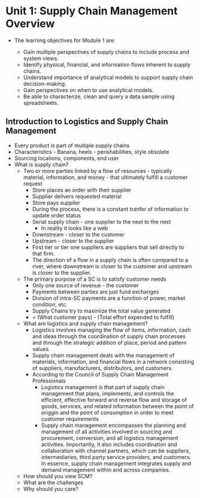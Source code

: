 # Unit 1: Supply Chain Management Overview

  * The learning objectives for Module 1 are:

    * Gain multiple perspectives of supply chains to include process and system views.
    * Identify physical, financial, and information flows inherent to supply chains.
    * Understand importance of analytical models to support supply chain decision-making.
    * Gain perspectives on when to use analytical models.
    * Be able to characterize, clean and query a data sample using spreadsheets.
    
##  Introduction to Logistics and Supply Chain Management

  * Every product is part of multiple supply chains
  * Characteristics - Banana, heels - perishabilities, style obsolete
  * Sourcing locations, components, end user
  * What is supply chain?
    * Two or more parties linked by a flow of resources - typically material, information, and money - that ultimately fulfill a customer request
      * Store places an order with their supplier
      * Supplier delivers requested material
      * Store pays supplier
      * During the process, there is a constant tranfer of information to update order status
      * Serial supply chain - one supplier to the next to the next
        * In reality it looks like a web
      * Downstream - closer to the customer
      * Upstream - closer to the supplier 
      * First tier or tier one suppliers are suppliers that sell directly to that firm.
      * The direction of a flow in a supply chain is often compared to a river, where downstream is closer to the customer and upstream is closer to the supplier.
    * The primary purpose of a SC is to satisfy customer needs
      * Only one source of revenue - the customer
      * Payments between parties are just fund exchanges
      * Division of intra-SC payments are a function of power, market condition, 
      etc.
      * Supply Chains try to maximize the total value generated
       * = (What customer pays) - (Total effort expended to fulfill)
    * What are logistics and supply chain management?
      * Logistics involves managing the flow of items, information, cash and ideas through the coordination of supply chain processes and through the strategic addition of place, period and pattern values.
      * Supply chain management deals with the management of materials, information, and financial flows in a network consisting of suppliers, manufacturers, distributors, and customers.
      * According to the Council of Supply Chain Management Professionals
        * Logistics management is that part of supply chain management that plans, implements, and controls the efficient, effective forward and reverse flow and storage of goods, services, and related information between the point of origgin and the point of consumption in order to meet customer requirements
        * Supply chain management encompasses the planning and management of all activities involved in sourcing and procurement, conversion, and all logistics management activities. Importantly, it also includes coordination and collaboration with channel partners, which can be suppliers, intermediaries, third party service providers, and customers.  In essence, supply chain management integrates supply and demand management within and across companies.
    * How should you view SCM?
    * What are the challenges
    * Why should you care?

